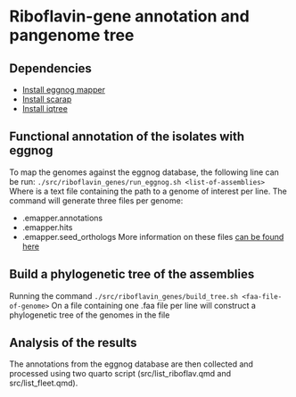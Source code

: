 # Riboflavin-gene annotation and pangenome tree

## Dependencies

- [Install eggnog mapper](https://github.com/eggnogdb/eggnog-mapper/wiki/eggNOG-mapper-v2.1.5-to-v2.1.12#user-content-Installation)
- [Install scarap](https://github.com/swittouck/scarap#installation)
- [Install iqtree](http://www.iqtree.org/doc/Quickstart) 

## Functional annotation of the isolates with eggnog

To map the genomes against the eggnog database, the following line can be run:
```./src/riboflavin_genes/run_eggnog.sh <list-of-assemblies>```
Where <list-of-assemblies> is a text file containing the path to a genome of interest per line. The command will generate three files per genome:

- <genome>.emapper.annotations
- <genome>.emapper.hits
- <genome>.emapper.seed_orthologs
More information on these files [can be found here](https://github.com/eggnogdb/eggnog-mapper/wiki/eggNOG-mapper-v2.1.5-to-v2.1.12#output-files)

## Build a phylogenetic tree of the assemblies

Running the command 
```./src/riboflavin_genes/build_tree.sh <faa-file-of-genome>```
On a file containing one .faa file per line will construct a phylogenetic tree of the genomes in the file  

## Analysis of the results

The annotations from the eggnog database are then collected and processed using two quarto script (src/list_riboflav.qmd and src/list_fleet.qmd).
